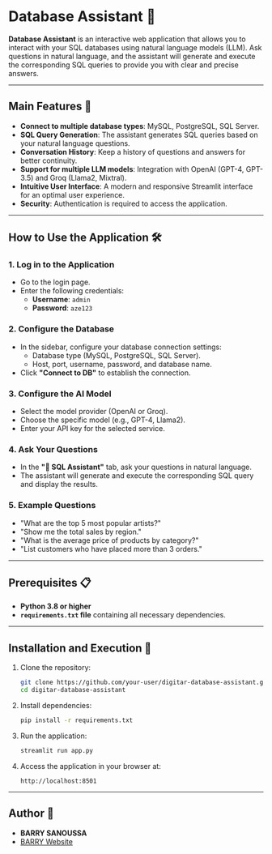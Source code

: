 #  Database Assistant 🤖

**Database Assistant** is an interactive web application that allows you to interact with your SQL databases using natural language models (LLM). Ask questions in natural language, and the assistant will generate and execute the corresponding SQL queries to provide you with clear and precise answers.

---

## Main Features 🚀

- **Connect to multiple database types**: MySQL, PostgreSQL, SQL Server.
- **SQL Query Generation**: The assistant generates SQL queries based on your natural language questions.
- **Conversation History**: Keep a history of questions and answers for better continuity.
- **Support for multiple LLM models**: Integration with OpenAI (GPT-4, GPT-3.5) and Groq (Llama2, Mixtral).
- **Intuitive User Interface**: A modern and responsive Streamlit interface for an optimal user experience.
- **Security**: Authentication is required to access the application.

---

## How to Use the Application 🛠️

### 1. Log in to the Application
- Go to the login page.
- Enter the following credentials:
  - **Username**: `admin`
  - **Password**: `aze123`

### 2. Configure the Database
- In the sidebar, configure your database connection settings:
  - Database type (MySQL, PostgreSQL, SQL Server).
  - Host, port, username, password, and database name.
- Click **"Connect to DB"** to establish the connection.

### 3. Configure the AI Model
- Select the model provider (OpenAI or Groq).
- Choose the specific model (e.g., GPT-4, Llama2).
- Enter your API key for the selected service.

### 4. Ask Your Questions
- In the **"💬 SQL Assistant"** tab, ask your questions in natural language.
- The assistant will generate and execute the corresponding SQL query and display the results.

### 5. Example Questions
- "What are the top 5 most popular artists?"
- "Show me the total sales by region."
- "What is the average price of products by category?"
- "List customers who have placed more than 3 orders."

---

## Prerequisites 📋

- **Python 3.8 or higher**
- **`requirements.txt` file** containing all necessary dependencies.

---

## Installation and Execution 🚀

1. Clone the repository:
   ```bash
   git clone https://github.com/your-user/digitar-database-assistant.git
   cd digitar-database-assistant
   ```

2. Install dependencies:
   ```bash
   pip install -r requirements.txt
   ```

3. Run the application:
   ```bash
   streamlit run app.py
   ```

4. Access the application in your browser at:
   ```
   http://localhost:8501
   ```

---

## Author 👤

- **BARRY SANOUSSA**
- [BARRY Website](https://sanoussabarry.com/)

